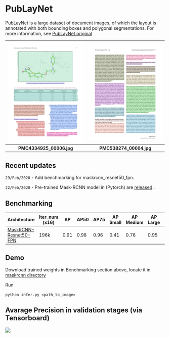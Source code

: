 # PubLayNet

PubLayNet is a large dataset of document images, of which the layout is annotated with both bounding boxes and polygonal segmentations. For more information, see [PubLayNet original](https://github.com/ibm-aur-nlp/PubLayNet)


<img src="./example_images/PMC4334925_00006.jpg" width=400> | <img src="./example_images/PMC538274_00004.jpg" width=400> 
:-------------------------:|:-------------------------:
**PMC4334925_00006.jpg**  | **PMC538274_00004.jpg**



## Recent updates 

`29/Feb/2020` - Add benchmarking for maskrcnn_resnet50_fpn.

`22/Feb/2020` - Pre-trained Mask-RCNN model in (Pytorch) are [released](maskrcnn) .



## Benchmarking

| Architecture  | Iter_num (x16) | AP | AP50 | AP75 | AP Small | AP Medium | AP Large | MD5SUM |
| --- | --- | --- | --- | --- | --- | --- | --- | --- |
| [MaskRCNN-Resnet50-FPN](https://drive.google.com/file/d/1Jx2m_2I1d9PYzFRQ4gl82xQa-G7Vsnsl/view?usp=sharing)  | 196k  | 0.91| 0.98 | 0.96 | 0.41 | 0.76 | 0.95 | 393e6700095a673065fcecf5e8f264f7 |


## Demo

Download trained weights in Benchmarking section above, locate it in [maskrcnn directory](maskrcnn)

Run
```
python infer.py <path_to_image>
```

## Avarage Precision in validation stages (via Tensorboard)

<img src="https://user-images.githubusercontent.com/24642166/75600546-066b6900-5ae3-11ea-9774-a0a0396e6fb1.png" width=1000>



